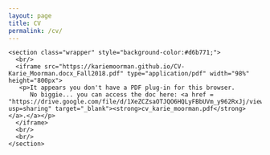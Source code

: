 ```yaml
---
layout: page
title: CV
permalink: /cv/
---
```



<div layout="vertical" layout-fill>

  <md-content>

    <section class="wrapper" style="background-color:#d6b771;">
      <br/>
      <iframe src="https://kariemoorman.github.io/CV-Karie_Moorman.docx_Fall2018.pdf" type="application/pdf" width="98%" height="800px"> 
       <p>It appears you don't have a PDF plug-in for this browser.
          No biggie... you can access the doc here: <a href = "https://drive.google.com/file/d/1XeZCZsaOTJQO6HQLyFBbUVm_y962RxJj/view?usp=sharing" target="_blank"><strong>cv_karie_moorman.pdf</strong></a>.</a></p>  
      </iframe>
      <br/>
      <br/>
    </section>
  </md-content>

</div>
